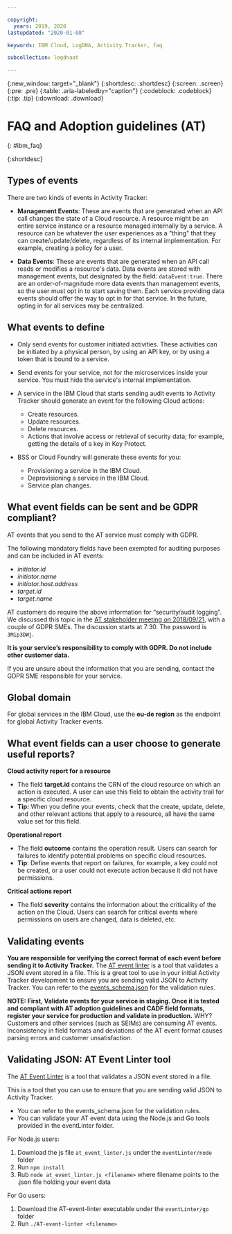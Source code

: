 ```yaml
---

copyright:
  years: 2019, 2020
lastupdated: "2020-01-08"

keywords: IBM Cloud, LogDNA, Activity Tracker, faq

subcollection: logdnaat

---
```


{:new_window: target="_blank"}
{:shortdesc: .shortdesc}
{:screen: .screen}
{:pre: .pre}
{:table: .aria-labeledby="caption"}
{:codeblock: .codeblock}
{:tip: .tip}
{:download: .download}


# FAQ and Adoption guidelines (AT)
{: #ibm_faq}


{:shortdesc}


## Types of events

There are two kinds of events in Activity Tracker:

* **Management Events**:  These are events that are generated when an API call changes the state of a Cloud resource. A resource might be an entire service instance or a resource managed internally by a service. A resource can be whatever the user experiences as a "thing" that they can create/update/delete, regardless of its internal implementation. For example, creating a policy for a user. 

* **Data Events**: These are events that are generated when an API call reads or modifies a resource's data. Data events are stored with management events, but designated by the field: `dataEvent:true`. There are an order-of-magnitude more data events than management events, so the user must opt in to start saving them. Each service providing data events should offer the way to opt in for that service. In the future, opting in for all services may be centralized.

## What events to define

* Only send events for customer initiated activities. These activities can be initiated by a physical person, by using an API key, or by using a token that is bound to a service.

* Send events for your service, not for the microservices inside your service. You must hide the service's internal implementation.

* A service in the IBM Cloud that starts sending audit events to Activity Tracker should generate an event for the following Cloud actions:

    * Create resources.
    * Update resources.
    * Delete resources.
    * Actions that involve access or retrieval of security data; for example, getting the details of a key in Key Protect.

* BSS or Cloud Foundry will generate these events for you:
    * Provisioning a service in the IBM Cloud.
    * Deprovisioning a service in the IBM Cloud.
    * Service plan changes.


## What event fields can be sent and be GDPR compliant?

AT events that you send to the AT service must comply with GDPR. 

The following mandatory fields have been exempted for auditing purposes and can be included in AT events:

* *initiator.id*
* *initiator.name*
* *initiator.host.address*
* *target.id*
* *target.name*

AT customers do require the above information for “security/audit logging”. We discussed this topic in the [AT stakeholder meeting on 2018/09/21](https://ibm.webex.com/ibm/lsr.php?RCID=dd8e42624d974893bbd2de6c8160393a), with a couple of GDPR SMEs. The discussion starts at 7:30. The password is `3Mip3DWj`.

**It is your service’s responsibility to comply with GDPR. Do not include other customer data.**

If you are unsure about the information that you are sending, contact the GDPR SME responsible for your service. 

## Global domain

For global services in the IBM Cloud, use the <b>eu-de region</b> as the endpoint for global Activity Tracker events.



## What event fields can a user choose to generate useful reports?

**Cloud activity report for a resource**

* The field **target.id** contains the CRN of the cloud resource on which an action is executed. A user can use this field to obtain the activity trail for a specific cloud resource. 
* **Tip:** When you define your events, check that the create, update, delete, and other relevant actions that apply to a resource, all have the same value set for this field.

**Operational report**

* The field **outcome** contains the operation result. Users can search for failures to identify potential problems on specific cloud resources.
* **Tip**: Define events that report on failures, for example, a key could not be created, or a user could not execute action because it did not have permissions.

**Critical actions report**

* The field **severity** contains the information about the criticallity of the action on the Cloud. Users can search for critical events where permissions on users are changed, data is deleted, etc.



## Validating events

**You are responsible for verifying the correct format of each event before sending it to Activity Tracker.** The [AT event linter](https://github.ibm.com/activity-tracker/helloATv2/blob/master/README.md#at-event-linter) is a tool that validates a JSON event stored in a file. This is a great tool to use in your initial Activity Tracker development to ensure you are sending valid JSON to Activity Tracker. You can refer to the [events_schema.json](https://github.ibm.com/activity-tracker/helloATv2/blob/master/eventLinter/events_schema.json) for the validation rules.

**NOTE: First, Validate events for your service in staging. Once it is tested and compliant with AT adoption guidelines and CADF field formats, register your service for production and validate in production.**  WHY?  Customers and other services (such as SEIMs) are consuming AT events. Inconsistency in field formats and deviations of the AT event format causes parsing errors and customer unsatisfaction.

## Validating JSON: AT Event Linter tool

The [AT Event Linter](https://github.ibm.com/activity-tracker/helloATv2/blob/master/README.md#at-event-linter) is a tool that validates a JSON event stored in a file. 

This is a tool that you can use to ensure that you are sending valid JSON to Activity Tracker. 

* You can refer to the events_schema.json for the validation rules. 
* You can validate your AT event data using the Node.js and Go tools provided in the eventLinter folder.

For Node.js users:

1. Download the js file `at_event_linter.js` under the `eventLinter/node` folder
2. Run `npm install`
3. Rub `node at_event_linter.js <filename>` where filename points to the .json file holding your event data

For Go users:

1. Download the AT-event-linter executable under the `eventLinter/go` folder
2. Run `./AT-event-linter <filename>`




